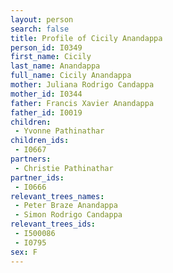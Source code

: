 ```yaml
---
layout: person
search: false
title: Profile of Cicily Anandappa
person_id: I0349
first_name: Cicily
last_name: Anandappa
full_name: Cicily Anandappa
mother: Juliana Rodrigo Candappa
mother_id: I0344
father: Francis Xavier Anandappa
father_id: I0019
children:
 - Yvonne Pathinathar
children_ids:
 - I0667
partners:
 - Christie Pathinathar
partner_ids:
 - I0666
relevant_trees_names:
 - Peter Braze Anandappa
 - Simon Rodrigo Candappa
relevant_trees_ids:
 - I500086
 - I0795
sex: F
---
```


